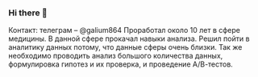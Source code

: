 ### Hi there 👋

Контакт: телеграм – @galium864
Проработал около 10 лет в сфере медицины. В данной сфере 
прокачал навыки анализа. 
Решил пойти в аналитику данных потому, что данные сферы 
очень близки. Так же необходимо проводить анализ большого 
количества данных, формулировка гипотез и их проверка, и 
проведение А/В-тестов. 
